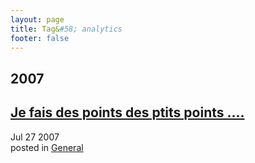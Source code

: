 ```yaml
---
layout: page
title: Tag&#58; analytics
footer: false
---
```


<div id="blog-archives" class="category">
<h2>2007</h2>

<article>
<h1><a href="/2007/07/27/je-fais-des-points-des-ptits-points/index.html">Je fais des points des ptits points ....</a></h1>
<time datetime="2007-07-27T00:00:00-06:00" pubdate><span class='month'>Jul</span> <span class='day'>27</span> <span class='year'>2007</span></time>
<footer>
<span class="categories">posted in 
<a href='/categories/general/'>General</a></span>
</footer>
</article>
</div>

